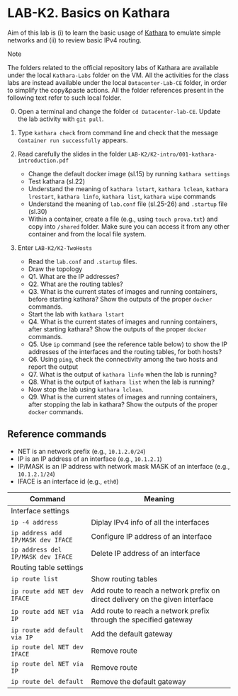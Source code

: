 # LAB-K2. Basics on Kathara

Aim of this lab is (i) to learn the basic usage of [Kathara](https://www.kathara.org) to emulate simple networks and (ii) to review basic IPv4 routing. 
>[!NOTE]
>The folders related to the official repository labs of Kathara are available under the local `Kathara-Labs` folder on the VM. 
All the activities for the class labs are instead available under the  local `Datacenter-Lab-CE` folder, in order to simplify the copy&paste actions. All the folder references present in the following text refer to such local folder.

0. Open a terminal and change the folder `cd Datacenter-lab-CE`. Update the lab activity with `git pull`.

1. Type `kathara check` from command line and check that the message `Container run successfully` appears. 
2. Read carefully the slides in the folder `LAB-K2/K2-intro/001-kathara-introduction.pdf`
   * Change the default docker image (sl.15) by running `kathara settings`
   * Test kathara (sl.22)
   * Understand the meaning of ``kathara lstart``, ``kathara lclean``, ``kathara lrestart``, ``kathara linfo``, `kathara list`, `kathara wipe` commands
   * Understand the meaning of `lab.conf` file (sl.25-26) and `.startup` file (sl.30)
   * Within a container, create a file (e.g., using `touch prova.txt`) and copy into `/shared` folder. Make sure you can access it from any other container and from the local file system.
3. Enter `LAB-K2/K2-TwoHosts` 
   * Read the `lab.conf` and `.startup` files. 
   * Draw the topology 
   * Q1. What are the IP addresses?
   * Q2. What are the routing tables?
   * Q3. What is the current states of images and running containers, before starting kathara? Show the outputs of the proper `docker` commands.
   * Start the lab with `kathara lstart`
   * Q4. What is the current states of images and running containers, after starting kathara? Show the outputs of the proper `docker` commands.
   * Q5. Use `ip` command (see the reference table below) to show the IP addresses of the interfaces and the routing tables, for both hosts? 
   * Q6. Using `ping`, check the connectivity among the two hosts and report the output
   * Q7. What is the output of `kathara linfo` when the lab is running?
   * Q8. What is the output of `kathara list` when the lab is running?
   * Now stop the lab using `kathara lclean`.
   * Q9. What is the current states of images and running containers, after stopping the lab in kathara? Show the outputs of the proper `docker` commands.

## Reference commands

* NET is an network prefix (e.g., `10.1.2.0/24`)
* IP is an IP address of an interface (e.g., `10.1.2.1`)
* IP/MASK is an IP address with network mask MASK of an interface (e.g., `10.1.2.1/24`)
* IFACE is an interface id (e.g., `eth0`)

| Command | Meaning |
|----| ----|
| Interface settings|
| `ip -4 address`| Diplay IPv4 info of all the interfaces|
| `ip address add IP/MASK dev IFACE` | Configure IP address of an interface|
| `ip address del IP/MASK dev IFACE` | Delete IP address of an interface|
| Routing table settings |
| `ip route list`| Show routing tables |
| `ip route add NET dev IFACE` | Add route to reach a network prefix on direct delivery on the given interface|
| `ip route add NET via IP`| Add route to reach a network prefix through the specified gateway|
| `ip route add default via IP` | Add the default  gateway|
| `ip route del NET dev IFACE`| Remove route |
| `ip route del NET via IP`| Remove route|
| `ip route del default` | Remove the default gateway|



   


